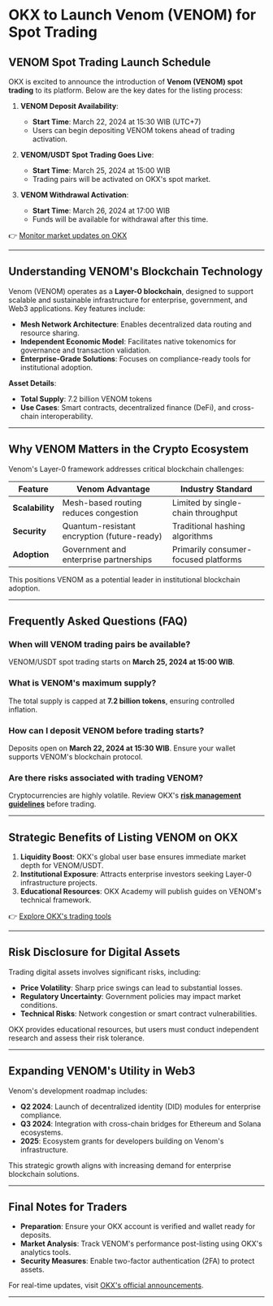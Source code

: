# OKX to Launch Venom (VENOM) for Spot Trading  

## VENOM Spot Trading Launch Schedule  
OKX is excited to announce the introduction of **Venom (VENOM) spot trading** to its platform. Below are the key dates for the listing process:  

1. **VENOM Deposit Availability**:  
   - **Start Time**: March 22, 2024 at 15:30 WIB (UTC+7)  
   - Users can begin depositing VENOM tokens ahead of trading activation.  

2. **VENOM/USDT Spot Trading Goes Live**:  
   - **Start Time**: March 25, 2024 at 15:00 WIB  
   - Trading pairs will be activated on OKX's spot market.  

3. **VENOM Withdrawal Activation**:  
   - **Start Time**: March 26, 2024 at 17:00 WIB  
   - Funds will be available for withdrawal after this time.  

👉 [Monitor market updates on OKX](https://bit.ly/okx-bonus)  

---

## Understanding VENOM's Blockchain Technology  
Venom (VENOM) operates as a **Layer-0 blockchain**, designed to support scalable and sustainable infrastructure for enterprise, government, and Web3 applications. Key features include:  

- **Mesh Network Architecture**: Enables decentralized data routing and resource sharing.  
- **Independent Economic Model**: Facilitates native tokenomics for governance and transaction validation.  
- **Enterprise-Grade Solutions**: Focuses on compliance-ready tools for institutional adoption.  

**Asset Details**:  
- **Total Supply**: 7.2 billion VENOM tokens  
- **Use Cases**: Smart contracts, decentralized finance (DeFi), and cross-chain interoperability.  

---

## Why VENOM Matters in the Crypto Ecosystem  
Venom's Layer-0 framework addresses critical blockchain challenges:  

| Feature                | Venom Advantage                          | Industry Standard                     |  
|------------------------|------------------------------------------|---------------------------------------|  
| **Scalability**        | Mesh-based routing reduces congestion      | Limited by single-chain throughput    |  
| **Security**           | Quantum-resistant encryption (future-ready)| Traditional hashing algorithms          |  
| **Adoption**           | Government and enterprise partnerships     | Primarily consumer-focused platforms  |  

This positions VENOM as a potential leader in institutional blockchain adoption.  

---

## Frequently Asked Questions (FAQ)  

### When will VENOM trading pairs be available?  
VENOM/USDT spot trading starts on **March 25, 2024 at 15:00 WIB**.  

### What is VENOM's maximum supply?  
The total supply is capped at **7.2 billion tokens**, ensuring controlled inflation.  

### How can I deposit VENOM before trading starts?  
Deposits open on **March 22, 2024 at 15:30 WIB**. Ensure your wallet supports VENOM's blockchain protocol.  

### Are there risks associated with trading VENOM?  
Cryptocurrencies are highly volatile. Review OKX's **[risk management guidelines](https://bit.ly/okx-bonus)** before trading.  

---

## Strategic Benefits of Listing VENOM on OKX  
1. **Liquidity Boost**: OKX's global user base ensures immediate market depth for VENOM/USDT.  
2. **Institutional Exposure**: Attracts enterprise investors seeking Layer-0 infrastructure projects.  
3. **Educational Resources**: OKX Academy will publish guides on VENOM's technical framework.  

👉 [Explore OKX's trading tools](https://bit.ly/okx-bonus)  

---

## Risk Disclosure for Digital Assets  
Trading digital assets involves significant risks, including:  
- **Price Volatility**: Sharp price swings can lead to substantial losses.  
- **Regulatory Uncertainty**: Government policies may impact market conditions.  
- **Technical Risks**: Network congestion or smart contract vulnerabilities.  

OKX provides educational resources, but users must conduct independent research and assess their risk tolerance.  

---

## Expanding VENOM's Utility in Web3  
Venom's development roadmap includes:  
- **Q2 2024**: Launch of decentralized identity (DID) modules for enterprise compliance.  
- **Q3 2024**: Integration with cross-chain bridges for Ethereum and Solana ecosystems.  
- **2025**: Ecosystem grants for developers building on Venom's infrastructure.  

This strategic growth aligns with increasing demand for enterprise blockchain solutions.  

--- 

## Final Notes for Traders  
- **Preparation**: Ensure your OKX account is verified and wallet ready for deposits.  
- **Market Analysis**: Track VENOM's performance post-listing using OKX's analytics tools.  
- **Security Measures**: Enable two-factor authentication (2FA) to protect assets.  

For real-time updates, visit [OKX's official announcements](https://bit.ly/okx-bonus).  

--- 
